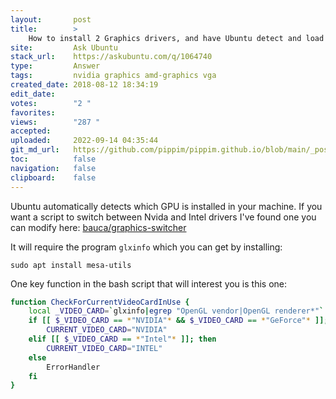 ```yaml
---
layout:       post
title:        >
    How to install 2 Graphics drivers, and have Ubuntu detect and load which one (without conflict)
site:         Ask Ubuntu
stack_url:    https://askubuntu.com/q/1064740
type:         Answer
tags:         nvidia graphics amd-graphics vga
created_date: 2018-08-12 18:34:19
edit_date:    
votes:        "2 "
favorites:    
views:        "287 "
accepted:     
uploaded:     2022-09-14 04:35:44
git_md_url:   https://github.com/pippim/pippim.github.io/blob/main/_posts/2018/2018-08-12-How-to-install-2-Graphics-drivers_-and-have-Ubuntu-detect-and-load-which-one-_without-conflict_.md
toc:          false
navigation:   false
clipboard:    false
---
```


Ubuntu automatically detects which GPU is installed in your machine. If you want a script to switch between Nvida and Intel drivers I've found one you can modify here: [bauca/graphics-switcher][1]

It will require the program `glxinfo` which you can get by installing:

``` 
sudo apt install mesa-utils
```

One key function in the bash script that will interest you is this one:



``` bash
function CheckForCurrentVideoCardInUse {
	local _VIDEO_CARD=`glxinfo|egrep "OpenGL vendor|OpenGL renderer*"`
	if [[ $_VIDEO_CARD == *"NVIDIA"* && $_VIDEO_CARD == *"GeForce"* ]]; then
		CURRENT_VIDEO_CARD="NVIDIA"
	elif [[ $_VIDEO_CARD == *"Intel"* ]]; then
		CURRENT_VIDEO_CARD="INTEL"
	else
		ErrorHandler
	fi
}
```

  [1]: https://github.com/bauca/graphics-switcher/blob/master/Graphics-Switcher
